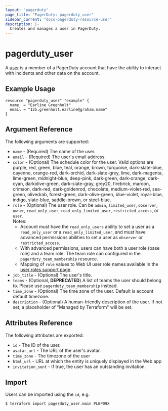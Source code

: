 ```yaml
---
layout: "pagerduty"
page_title: "PagerDuty: pagerduty_user"
sidebar_current: "docs-pagerduty-resource-user"
description: |-
  Creates and manages a user in PagerDuty.
---
```


# pagerduty\_user

A [user](https://developer.pagerduty.com/api-reference/reference/REST/openapiv3.json/paths/~1users/get) is a member of a PagerDuty account that have the ability to interact with incidents and other data on the account.


## Example Usage

```hcl
resource "pagerduty_user" "example" {
  name  = "Earline Greenholt"
  email = "125.greenholt.earline@graham.name"
}
```

## Argument Reference

The following arguments are supported:

  * `name` - (Required) The name of the user.
  * `email` - (Required) The user's email address.
  * `color` - (Optional) The schedule color for the user. Valid options are purple, red, green, blue, teal, orange, brown, turquoise, dark-slate-blue, cayenne, orange-red, dark-orchid, dark-slate-grey, lime, dark-magenta, lime-green, midnight-blue, deep-pink, dark-green, dark-orange, dark-cyan, darkolive-green, dark-slate-gray, grey20, firebrick, maroon, crimson, dark-red, dark-goldenrod, chocolate, medium-violet-red, sea-green, olivedrab, forest-green, dark-olive-green, blue-violet, royal-blue, indigo, slate-blue, saddle-brown, or steel-blue.
  * `role` - (Optional) The user role. Can be `admin`, `limited_user`, `observer`, `owner`, `read_only_user`, `read_only_limited_user`, `restricted_access`, or `user`.  
     Notes:
    * Account must have the `read_only_users` ability to set a user as a `read_only_user` or a `read_only_limited_user`, and must have advanced permissions abilities to set a user as `observer` or `restricted_access`.
    * With advanced permissions, users can have both a user role (base role) and a team role. The team role can configured in the `pagerduty_team_membership` resource.
    * Mapping of `role` values to Web UI user role names available in the [user roles support page](https://support.pagerduty.com/docs/advanced-permissions#roles-in-the-rest-api-and-saml).
  * `job_title` - (Optional) The user's title.
  * `teams` - (Optional, **DEPRECATED**) A list of teams the user should belong to. Please use `pagerduty_team_membership` instead.
  * `time_zone` - (Optional) The time zone of the user. Default is account default timezone.
  * `description` - (Optional) A human-friendly description of the user.
    If not set, a placeholder of "Managed by Terraform" will be set.

## Attributes Reference

The following attributes are exported:

  * `id` - The ID of the user.
  * `avatar_url` - The URL of the user's avatar.
  * `time_zone` - The timezone of the user
  * `html_url` - URL at which the entity is uniquely displayed in the Web app
  * `invitation_sent` - If true, the user has an outstanding invitation.

## Import

Users can be imported using the `id`, e.g.

```
$ terraform import pagerduty_user.main PLBP09X
```
